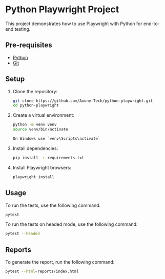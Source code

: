 # Python Playwright Project

This project demonstrates how to use Playwright with Python for end-to-end testing.

## Pre-requisites

- [Python](https://www.python.org/downloads/)
- [Git](https://git-scm.com/downloads) 

## Setup

1. Clone the repository:
    ```bash
    git clone https://github.com/Axone-Tech/python-playwright.git
    cd python-playwright
    ```

2. Create a virtual environment:
    ```bash
    python -m venv venv
    source venv/bin/activate   
    
    On Windows use `venv\Scripts\activate`
    ```

3. Install dependencies:
    ```bash
    pip install -r requirements.txt
    ```

4. Install Playwright browsers:
    ```bash
    playwright install
    ```

## Usage

To run the tests, use the following command:
```bash
pytest
```
To run the tests on headed mode, use the following command:
```bash
pytest --headed
```

## Reports

To generate the report, run the following command:
```bash
pytest --html=reports/index.html
```
